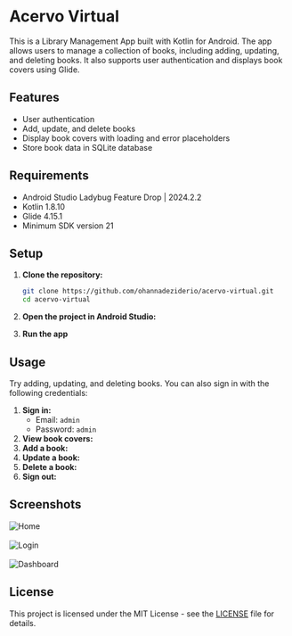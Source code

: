 # Acervo Virtual

This is a Library Management App built with Kotlin for Android. The app allows users to manage a collection of books, including adding, updating, and deleting books. It also supports user authentication and displays book covers using Glide.

## Features

- User authentication
- Add, update, and delete books
- Display book covers with loading and error placeholders
- Store book data in SQLite database

## Requirements

- Android Studio Ladybug Feature Drop | 2024.2.2
- Kotlin 1.8.10
- Glide 4.15.1
- Minimum SDK version 21

## Setup

1. **Clone the repository:**

   ```sh
   git clone https://github.com/ohannadeziderio/acervo-virtual.git
   cd acervo-virtual
    ```
2. **Open the project in Android Studio:**
3. **Run the app**

## Usage
Try adding, updating, and deleting books. You can also sign in with the following credentials:
1. **Sign in:**
   - Email: `admin`
   - Password: `admin`
2. **View book covers:**
3. **Add a book:**
4. **Update a book:**
5. **Delete a book:**
6. **Sign out:**

## Screenshots

![Home](screenshots/home.png) <br><br>
![Login](screenshots/login.png)<br><br>
![Dashboard](screenshots/dashboard.png)<br>

## License

This project is licensed under the MIT License - see the [LICENSE](LICENSE) file for details.
